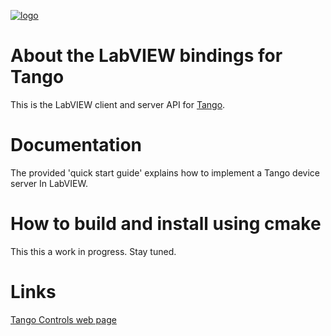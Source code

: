 [![logo](http://www.tango-controls.org/static/tango/img/logo_tangocontrols.png)](http://www.tango-controls.org)

# About the LabVIEW bindings for Tango

This is the LabVIEW client and server API for [Tango](http://tango-controls.org). 

# Documentation

The provided 'quick start guide' explains how to implement a Tango device server In LabVIEW.

# How to build and install using cmake

This this a work in progress. Stay tuned.

# Links

[Tango Controls web page](http://tango-controls.org)